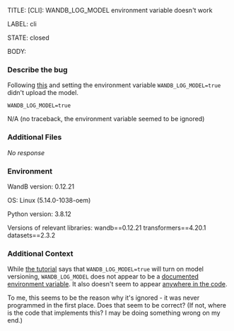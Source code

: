 TITLE:
[CLI]: WANDB_LOG_MODEL environment variable doesn't work

LABEL:
cli

STATE:
closed

BODY:
### Describe the bug

<!--- Description of the issue below  -->
Following [this](https://docs.wandb.ai/guides/integrations/huggingface#turn-on-model-versioning) and setting the environment variable `WANDB_LOG_MODEL=true` didn't upload the model.

<!--- A minimal code snippet between the quotes below  -->
`WANDB_LOG_MODEL=true`

<!--- A full traceback of the exception in the quotes below -->
N/A (no traceback, the environment variable seemed to be ignored)


### Additional Files

_No response_

### Environment

WandB version: 0.12.21

OS: Linux (5.14.0-1038-oem)

Python version: 3.8.12

Versions of relevant libraries:
wandb==0.12.21
transformers==4.20.1
datasets==2.3.2


### Additional Context

While [the tutorial](https://docs.wandb.ai/guides/integrations/huggingface#turn-on-model-versioning) says that `WANDB_LOG_MODEL=true` will turn on model versioning, `WANDB_LOG_MODEL` does not appear to be a [documented environment variable](https://github.com/wandb/client/blob/master/wandb/env.py). It also doesn't seem to appear [anywhere in the code](https://github.com/wandb/client/search?q=WANDB_LOG_MODEL).

To me, this seems to be the reason why it's ignored - it was never programmed in the first place. Does that seem to be correct? (If not, where is the code that implements this? I may be doing something wrong on my end.)

